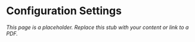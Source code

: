 #    Configuration Settings

_This page is a placeholder. Replace this stub with your content or link to a PDF._
